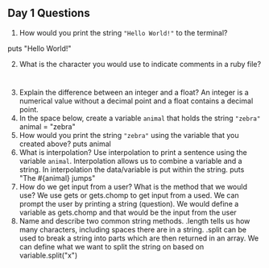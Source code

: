 ## Day 1 Questions

1. How would you print the string `"Hello World!"` to the terminal?

puts "Hello World!"

2. What is the character you would use to indicate comments in a ruby file?
#

3. Explain the difference between an integer and a float?
An integer is a numerical value without a decimal point and a float contains a decimal point.
4. In the space below, create a variable `animal` that holds the string `"zebra"`
animal = "zebra"
5. How would you print the string `"zebra"` using the variable that you created above?
puts animal
6. What is interpolation? Use interpolation to print a sentence using the variable `animal`.
Interpolation allows us to combine a variable and a string.  In interpolation the data/variable is put within the string.
puts "The #{animal} jumps"
7. How do we get input from a user? What is the method that we would use?
We use gets or gets.chomp to get input from a used.  We can prompt the user by printing a string (question).  We would define a variable as gets.chomp and that would be the input from the user
8. Name and describe two common string methods.
.length tells us how many characters, including spaces there are in a string.  .split can be used to break a string into parts which are then returned in an array.  We can define what we want to split the string on based on variable.split("x")
